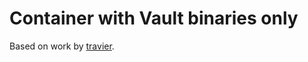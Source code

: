 # Container with Vault binaries only

Based on work by [travier](https://github.com/travier/quay-containerfiles).
